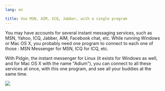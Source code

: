 ```yaml
---
lang: en

title: Use MSN, AIM, ICQ, Jabber, with a single program
---
```


You may have accounts for several instant messaging services, such as 
MSN, Yahoo, ICQ, Jabber, AIM, Facebook chat, etc.
While running Windows or Mac OS X, 
you probably need one program to connect to each one of those : MSN 
Messenger for MSN, ICQ for ICQ, etc.

With Pidgin, the instant messenger for Linux (it exists for Windows 
as well, and for Mac OS X with the name "Adium"), you can connect to all 
these services at once, with this one program, and see all your buddies 
at the same time.

<img src="Images/gaim_im_services.png" />

  
